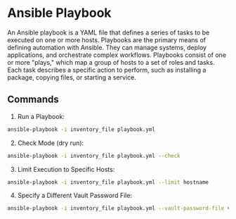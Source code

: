 # Ansible Playbook
An Ansible playbook is a YAML file that defines a series of tasks to be executed on one or more hosts. Playbooks are the primary means of defining automation with Ansible. They can manage systems, deploy applications, and orchestrate complex workflows. Playbooks consist of one or more "plays," which map a group of hosts to a set of roles and tasks. Each task describes a specific action to perform, such as installing a package, copying files, or starting a service.

## Commands

1. Run a Playbook:
```bash
ansible-playbook -i inventory_file playbook.yml
```
2. Check Mode (dry run):
```bash
ansible-playbook -i inventory_file playbook.yml --check
```
3. Limit Execution to Specific Hosts:
```bash
ansible-playbook -i inventory_file playbook.yml --limit hostname
```
4. Specify a Different Vault Password File:
```bash
ansible-playbook -i inventory_file playbook.yml --vault-password-file vault_pass.txt
```
